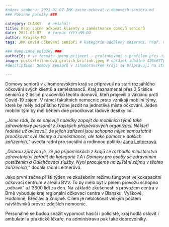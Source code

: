 ```yaml
---
#název souboru: 2021-01-07-JMK-zacne-ockovat-v-domovech-senioru.md
### Povinné položky ###

category: CLANKY   # nešahat!
title: Kraj začne očkovat klienty a zaměstnance domovů seniorů
date: 2021-01-07   # formát YYYY-MM-DD
author: Krajsky MO
tags: JMK Covid očkování senioři # kategorie odděleny mezerami, např. volby zemědělství životní-prostředí piráti (viz https://jihomoravsky.pirati.cz/tags/)

### Nepovinné položky ###
authorId: # ve formátu jmeno.prijmeni - prolinkování s profilem přes uid
image: posts/leitnerova_grolich_brifink.jpeg # obrázek ideálně 420x677px minifikovaný přes https://tinypng.com/
#description: Domovy seniorů v Jihomoravském kraji se připravují na start rozsáhlého očkování svých klientů a zaměstnanců.

---
```


Domovy seniorů v Jihomoravském kraji se připravují na start rozsáhlého očkování svých klientů a zaměstnanců. Kraj zaznamenal přes 3,5 tisíce seniorů a 2 tisíce pracovníků těchto domovů, kteří projevili o vakcinu proti Covid-19 zájem. V rámci fakultních nemocnic proto vznikají mobilní týmy, které by měly od příštího týdne jezdit na jednotlivá místa očkování. Jeden mobilní tým by měl během dne proočkovat řádově desítky lidí.

*„Jsme rádi, že se objevují nabídky zapojit do mobilních týmů také zdravotnický personál z krajských příspěvkových organizací. Někteří ředitelé už avizovali, že jejich zařízení jsou schopna nejen samostatně proočkovat své klienty a zaměstnance, ale také pomoct v dalších zařízeních,“* uvedla radní pro sociální a rodinnou politiku [Jana Leitnerová](https://jihomoravsky.pirati.cz/lide/jana-leitnerova/).

*„Dobrou zprávou je, že po připomínkách z krajů se rozhodlo ministerstvo zdravotnictví zařadit do kategorie 1.A i Domovy pro osoby se zdravotním postižením a Odlehčovací služby. Nyní pracujeme na zjištění zájmu v těchto zařízeních,“* dodala radní Leitnerová.

Jako první začne příští týden ve zkušebním režimu fungovat velkokapacitní očkovací centrum v areálu BVV. To by mělo být v plném provozu schopno „odbavit“ až 3600 lidí za den. Na základě zkušeností s provozem centra v Brně vybuduje kraj regionální očkovací centra v Blansku, Vyškově, Hodoníně, Břeclavi a Znojmě. Cílem je neblokovat velkým počtem návštěvníků provoz zdejších nemocnic. 

Personálně se budou snažit vypomoct hasiči i policisté, kraj hodlá oslovit i ambulatní a praktické lékaře, na administravu pak také dobrovolníky. 
 
